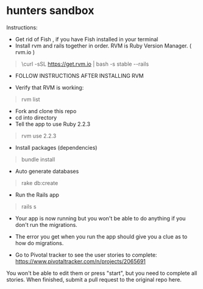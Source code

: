 # hunters sandbox

Instructions: 

* Get rid of Fish , if you have Fish installed in your terminal
* Install rvm and rails together in order.  RVM is Ruby Version Manager. ( rvm.io ) 
> \curl -sSL https://get.rvm.io | bash -s stable --rails 

* FOLLOW INSTRUCTIONS AFTER INSTALLING RVM 

* Verify that RVM is working: 
> rvm list 


* Fork and clone this repo 
* cd into directory
* Tell the app to use Ruby 2.2.3
> rvm use 2.2.3

* Install packages (dependencies)
> bundle install
* Auto generate databases 
> rake db:create
* Run the Rails app
> rails s

* Your app is now running but you won't be able to do anything if you don't run the migrations. 
* The error you get when you run the app should give you a clue as to how do migrations. 

* Go to Pivotal tracker to see the user stories to complete: 
https://www.pivotaltracker.com/n/projects/2065691

You won't be able to edit them or press "start", but you need to complete all stories. 
When finished, submit a pull request to the original repo here. 


